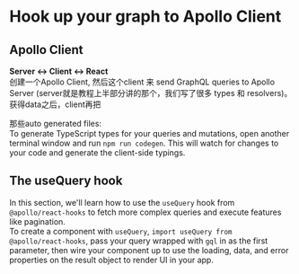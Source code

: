 # Hook up your graph to Apollo Client

## Apollo Client

**Server <-> Client <-> React**   
创建一个Apollo Client, 然后这个client 来 send GraphQL queries to Apollo Server (server就是教程上半部分讲的那个，我们写了很多 types 和 resolvers)。   
获得data之后，client再把

那些auto generated files:   
To generate TypeScript types for your queries and mutations, open another terminal window and run `npm run codegen`. This will watch for changes to your code and generate the client-side typings.

## The useQuery hook

In this section, we'll learn how to use the `useQuery` hook from `@apollo/react-hooks` to fetch more complex queries and execute features like pagination.   
To create a component with `useQuery`, `import useQuery from @apollo/react-hooks`, pass your query wrapped with `gql` in as the first parameter, then wire your component up to use the loading, data, and error properties on the result object to render UI in your app.    
